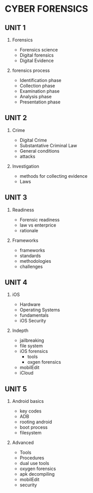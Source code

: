# CYBER FORENSICS

## UNIT 1

1. Forensics
    - Forensics science
    - Digital forensics
    - Digital Evidence

2. forensics process
    - Identification phase
    - Collection phase
    - Examination phase
    - Analysis phase
    - Presentation phase

## UNIT 2

1. Crime
    - Digital Crime
    - Substantative Criminal Law
    - General conditions
    - attacks

2. Investigation
    - methods for collecting evidence
    - Laws

## UNIT 3

1. Readiness
    - Forensic readiness
    - law vs enterprice
    - rationale 

2. Frameworks
    - frameworks
    - standards
    - methodologies
    - challenges

## UNIT 4

1. iOS
    - Hardware
    - Operating Systems
    - fundamentals
    - iOS Security

2. Indepth 
    - jailbreaking
    - file system
    - iOS forensics
        - tools
        - oxgen forensics
    - mobilEdit
    - iCloud

## UNIT 5

1. Android basics
    - key codes
    - ADB
    - rooting android
    - boot process
    - filesystem

2. Advanced
    - Tools
    - Procedures
    - dual use tools
    - oxygen forensics
    - apk decompiling
    - mobilEdit
    - security

